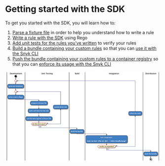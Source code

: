 # Getting started with the SDK

To get you started with the SDK, you will learn how to:

1. [Parse a fixture file](parsing-an-input-file.md) in order to help you understand how to write a rule
2. [​Write a rule with the SDK](writing-a-rule.md) using Rego
3. [Add unit tests for the rules you’ve written](testing-a-rule.md) to verify your rules
4. [Build a bundle containing your custom rules](bundling-rules.md) so that you can [use it with the Snyk CLI](../how-to-run-custom-rules-with-the-snyk-cli/)
5. [Push the bundle containing your custom rules to a container registry](pushing-a-bundle.md) so that you can [enforce its usage with the Snyk CLI](../how-to-run-custom-rules-with-the-snyk-cli/#to-test-for-a-custom-issue-using-a-bundle-from-a-container-registry)

![Development to Distribution Workflow](<../../../../.gitbook/assets/image (76) (1).png>)
